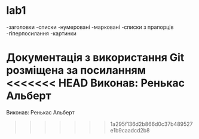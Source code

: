 # lab1    
-заголовки
-списки 
  -нумеровані
  -марковані
  -списки з прапорців
-гіперпосилання
-картинки

Документація з використання Git розміщена за посиланням
<<<<<<< HEAD
Виконав: Ренькас Альберт
=======
Виконав: Ренькас Альберт
>>>>>>> 1a295f136d2b866d0c37b489527e1b9caadcd2b8
